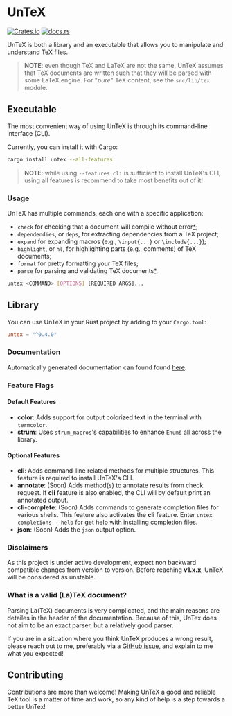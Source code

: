 # UnTeX

[![Crates.io](https://img.shields.io/crates/v/untex)](https://crates.io/crates/untex)
[![docs.rs](https://img.shields.io/docsrs/untex)](https://docs.rs/untex)

UnTeX is both a library and an executable that allows you to manipulate and understand TeX files.

> **NOTE**: even though TeX and LaTeX are not the same, UnTeX assumes that TeX documents are written such that they will be parsed with some LaTeX engine. For "*pure*" TeX content, see the `src/lib/tex` module.

## Executable

The most convenient way of using UnTeX is through its command-line interface (CLI).

Currently, you can install it with Cargo:

```bash
cargo install untex --all-features
```

> **NOTE**: while using `--features cli` is sufficient to install UnTeX's CLI, using all features is recommend to take most benefits out of it!

### Usage

UnTeX has multiple commands, each one with a specific application:

* `check` for checking that a document will compile without error[*](#disclaimers);
* `dependendies`, or `deps`, for extracting dependencies from a TeX project;
* `expand` for expanding macros (e.g., `\input{...}` or `\include{...}`);
* `highlight`, or `hl`, for highlighting parts (e.g., comments) of TeX documents;
* `format` for pretty formatting your TeX files;
* `parse` for parsing and validating TeX documents[*](#disclaimers).


```bash
untex <COMMAND> [OPTIONS] [REQUIRED ARGS]...
```

## Library

You can use UnTeX in your Rust project by adding to your `Cargo.toml`:
```toml
untex = "^0.4.0"
```

### Documentation

Automatically generated documentation can found found [here](https://docs.rs/untex).

### Feature Flags

#### Default Features

- **color**: Adds support for output colorized text in the terminal with `termcolor`.
- **strum**: Uses `strum_macros`'s capabilities to enhance `Enum`s all across the library.

#### Optional Features

- **cli**: Adds command-line related methods for multiple structures. This feature is required to install UnTeX's CLI.
- **annotate**: (Soon) Adds method(s) to annotate results from check request. If **cli** feature is also enabled, the CLI will by default print an annotated output.
- **cli-complete**: (Soon) Adds commands to generate completion files for various shells. This feature also activates the **cli** feature. Enter `untex completions --help` for get help with installing completion files.
- **json**: (Soon) Adds the `json` output option.

### Disclaimers

As this project is under active development, expect non backward compatible changes from version to version. Before reaching **v1.x.x**, UnTeX will be considered as unstable.

### What is a valid (La)TeX document?

Parsing La(TeX) documents is very complicated, and the main reasons are detailes in the header of the documentation. Because of this, UnTex does not aim to be an exact parser, but a relatively good parser.

If you are in a situation where you think UnTeX produces a wrong result, please reach out to me, preferably via a [GitHub issue](https://github.com/jeertmans/untex/issues), and explain to me what you expected!

## Contributing

Contributions are more than welcome! Making UnTeX a good and reliable TeX tool is a matter of time and work, so any kind of help is a step towards a better UnTex!
